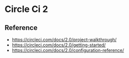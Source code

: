 # Circle Ci 2

## Reference
* https://circleci.com/docs/2.0/project-walkthrough/
* https://circleci.com/docs/2.0/getting-started/
* https://circleci.com/docs/2.0/configuration-reference/

